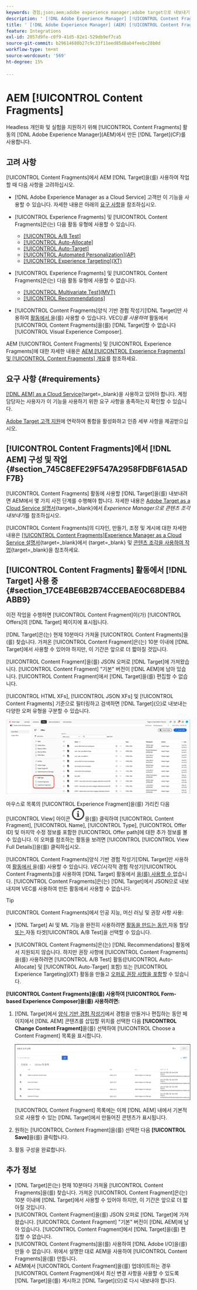 ```yaml
---
keywords: 경험;json;aem;adobe experience manager;adobe target으로 내보내기;콘텐츠 조각;조각;CF;cf;headless;개인화;실험
description: ' [!DNL Adobe Experience Manager] [!UICONTROL Content Fragments]활동에서  [!DNL Adobe Target] 을(를) 사용하는 방법에 대해 알아봅니다.'
title: ' [!DNL Adobe Experience Manager] (AEM) [!UICONTROL Content Fragments]을(를) 사용하는 방법'
feature: Integrations
exl-id: 2057d9fe-c0f9-41d5-82e1-529db9ef7ca5
source-git-commit: b29614680b27c9c33f11eed85d8ab4feebc28b0d
workflow-type: tm+mt
source-wordcount: '569'
ht-degree: 15%

---
```


# AEM [!UICONTROL Content Fragments]

Headless 개인화 및 실험을 지원하기 위해 [!UICONTROL Content Fragments] 활동의 [!DNL Adobe Experience Manager]&#x200B;(AEM)에서 만든 [!DNL Target]&#x200B;(CF)를 사용합니다.

## 고려 사항

[!UICONTROL Content Fragments]에서 AEM [!DNL Target]을(를) 사용하여 작업할 때 다음 사항을 고려하십시오.

* [!DNL Adobe Experience Manager as a Cloud Service] 고객만 이 기능을 사용할 수 있습니다. 자세한 내용은 아래의 [요구 사항](#section_AE6F0971E1574B3AA324003599B96E5A)을 참조하십시오.
* [!UICONTROL Experience Fragments] 및 [!UICONTROL Content Fragments]은(는) 다음 활동 유형에 사용할 수 있습니다.

   * [[!UICONTROL A/B Test]](/help/main/c-activities/t-test-ab/test-ab.md)
   * [[!UICONTROL Auto-Allocate]](/help/main/c-activities/automated-traffic-allocation/automated-traffic-allocation.md)
   * [[!UICONTROL Auto-Target]](/help/main/c-activities/auto-target/auto-target-to-optimize.md)
   * [[!UICONTROL Automated Personalization]&#x200B;(AP)](/help/main/c-activities/t-automated-personalization/automated-personalization.md)
   * [[!UICONTROL Experience Targeting]&#x200B;(XT)](/help/main/c-activities/t-experience-target/experience-target.md)

* [!UICONTROL Experience Fragments] 및 [!UICONTROL Content Fragments]은(는) 다음 활동 유형에 사용할 수 없습니다.

   * [[!UICONTROL Multivariate Test]&#x200B;(MVT)](/help/main/c-activities/c-multivariate-testing/multivariate-testing.md)
   * [[!UICONTROL Recommendations]](/help/main/c-recommendations/recommendations.md)

* [!UICONTROL Content Fragments]양식 기반 경험 작성기[!DNL Target]만 사용하여 [ 활동에서 ](/help/main/c-experiences/form-experience-composer.md)을(를) 사용할 수 있습니다. VEC(*)를 사용하여* 활동에서 [!UICONTROL Content Fragments]을(를) [!DNL Target]할 수 없습니다[!UICONTROL Visual Experience Composer].

AEM [!UICONTROL Content Fragments] 및 [!UICONTROL Experience Fragments]에 대한 자세한 내용은 [AEM [!UICONTROL Experience Fragments] 및 [!UICONTROL Content Fragments] 개요](/help/main/c-integrating-target-with-mac/aem/aem-experience-and-content-fragments.md)를 참조하세요.

## 요구 사항 {#requirements}

[[!DNL AEM] as a Cloud Service](https://experienceleague.adobe.com/docs/experience-manager-cloud-service.html){target=_blank}을 사용하고 있어야 합니다. 계정 담당자는 사용자가 이 기능을 사용하기 위한 요구 사항을 충족하는지 확인할 수 있습니다.

[Adobe Target 고객 지원](/help/main/cmp-resources-and-contact-information.md#reference_ACA3391A00EF467B87930A450050077C)에 연락하여 통합을 활성화하고 인증 세부 사항을 제공받으십시오.

## [!UICONTROL Content Fragments]에서 [!DNL AEM] 구성 및 작업 {#section_745C8EFE29F547A2958FDBF61A5ADF7B}

[!UICONTROL Content Fragments] 활동에 사용할 [!DNL Target]을(를) 내보내려면 AEM에서 몇 가지 사전 단계를 수행해야 합니다. 자세한 내용은 [Adobe Target as a Cloud Service 설명서](https://experienceleague.adobe.com/docs/experience-manager-cloud-service/content/sites/integrations/content-fragments-target.html){target=_blank}에서 *Experience Manager으로 콘텐츠 조각 내보내기*&#x200B;를 참조하십시오.

[!UICONTROL Content Fragments]의 디자인, 만들기, 조정 및 게시에 대한 자세한 내용은 [[!UICONTROL Content Fragments]Experience Manager as a Cloud Service 설명서](https://experienceleague.adobe.com/docs/experience-manager-cloud-service/content/sites/authoring/fundamentals/content-fragments.html?lang=ko){target=_blank}에서 [](https://experienceleague.adobe.com/docs/experience-manager-cloud-service/content/sites/administering/content-fragments/content-fragments.html){target=_blank} 및 [콘텐츠 조각을 사용하여 작업](https://experienceleague.adobe.com/docs/experience-manager-cloud-service/content/home.html){target=_blank}을 참조하세요.

## [!UICONTROL Content Fragments] 활동에서 [!DNL Target] 사용 중 {#section_17CE4BE6B2B74CCEBAE0C68DEB84ABB9}

이전 작업을 수행하면 [!UICONTROL Content Fragment]이(가) [!UICONTROL Offers]의 [!DNL Target] 페이지에 표시됩니다.

[!DNL Target]은(는) 현재 10분마다 가져올 [!UICONTROL Content Fragments]을(를) 찾습니다. 가져온 [!UICONTROL Content Fragment]은(는) 10분 이내에 [!DNL Target]에서 사용할 수 있어야 하지만, 이 기간은 앞으로 더 짧아질 것입니다.

[!UICONTROL Content Fragment]을(를) JSON 오퍼로 [!DNL Target]에 가져왔습니다. [!UICONTROL Content Fragment] &quot;기본&quot; 버전이 [!DNL AEM]에 남아 있습니다. [!UICONTROL Content Fragment]에서 [!DNL Target]을(를) 편집할 수 없습니다.

[!UICONTROL HTML XFs], [!UICONTROL JSON XFs] 및 [!UICONTROL Content Fragments] 기준으로 필터링하고 검색하면 [!DNL Target]&#x200B;(으)로 내보내는 다양한 오퍼 유형을 구분할 수 있습니다.

![콘텐츠 조각 유형별 필터링: Target UI의 HTML 또는 JSON](/help/main/c-integrating-target-with-mac/aem/assets/fragment-types.png)

마우스로 목록의 [!UICONTROL Experience Fragment]을(를) 가리킨 다음 [!UICONTROL View] 아이콘 ![정보 아이콘](/help/main/assets/icons/InfoOutline.svg)을(를) 클릭하여 [!UICONTROL Content Fragment], [!UICONTROL Name], [!UICONTROL Type], [!UICONTROL Offer ID] 및 마지막 수정 정보를 포함한 [!UICONTROL Offer path]에 대한 추가 정보를 볼 수 있습니다. 이 오퍼를 참조하는 활동을 보려면 [!UICONTROL [!UICONTROL View Full Details]]을(를) 클릭하십시오.

[!UICONTROL Content Fragments]양식 기반 경험 작성기[!DNL Target]만 사용하여 [ 활동에서 ](/help/main/c-experiences/form-experience-composer.md)을(를) 사용할 수 있습니다. *VEC(*&#x200B;시각적 경험 작성기[!UICONTROL Content Fragments])를 사용하여 [!DNL Target] 활동에서 [을(를) 사용할 수 ](/help/main/c-experiences/c-visual-experience-composer/visual-experience-composer.md)없습니다. [!UICONTROL Content Fragments]은(는) [!DNL Target]에서 JSON으로 내보내지며 VEC를 사용하여 만든 활동에서 사용할 수 없습니다.

>[!TIP]
>
>[!UICONTROL Content Fragments]에서 인공 지능, 머신 러닝 및 권장 사항 사용:
>
>* [!DNL Target] AI 및 ML 기능을 완전히 사용하려면 [ 활동을 만드는 동안 ](/help/main/c-activities/automated-traffic-allocation/automated-traffic-allocation.md#concept_A1407678796B4C569E94CBA8A9F7F5D4)자동 할당[ 또는 ](/help/main/c-activities/auto-target/auto-target-to-optimize.md)자동 타겟[!UICONTROL A/B Test]을 선택할 수 있습니다.
>
>* [!UICONTROL Content Fragments]은(는) [!DNL Recommendations] 활동에서 지원되지 않습니다. 하지만 권장 사항에 [!UICONTROL Content Fragments]을(를) 사용하려면 [!UICONTROL A/B Test] 활동([!UICONTROL Auto-Allocate] 및 [!UICONTROL Auto-Target] 포함) 또는 [!UICONTROL Experience Targeting]&#x200B;(XT) 활동을 만들고 [오퍼로 권장 사항을 포함](/help/main/c-recommendations/recommendations-as-an-offer.md)할 수 있습니다.

**[!UICONTROL Content Fragments]을(를) 사용하여 [!UICONTROL Form-based Experience Composer]을(를) 사용하려면:**

1. [!DNL Target]에서 [양식 기반 경험 작성기](/help/main/c-experiences/form-experience-composer.md#task_FAC842A6535045B68B4C1AD3E657E56E)에서 경험을 만들거나 편집하는 동안 페이지에서 [!DNL AEM] 콘텐츠를 삽입할 위치를 선택한 다음 **[!UICONTROL Change Content Fragment]**&#x200B;을(를) 선택하여 [!UICONTROL Choose a Content Fragment] 목록을 표시합니다.

   ![content_fragment_list 이미지](/help/main/c-integrating-target-with-mac/aem/assets/choose-content-fragment.png)

   [!UICONTROL Content Fragment] 목록에는 이제 [!DNL AEM] 내에서 기본적으로 사용할 수 있는 [!DNL Target]에서 만들어진 콘텐츠가 표시됩니다.

1. 원하는 [!UICONTROL Content Fragment]을(를) 선택한 다음 **[!UICONTROL Save]**&#x200B;을(를) 클릭합니다.
1. 활동 구성을 완료합니다.

## 추가 정보

* [!DNL Target]은(는) 현재 10분마다 가져올 [!UICONTROL Content Fragments]을(를) 찾습니다. 가져온 [!UICONTROL Content Fragment]은(는) 10분 이내에 [!DNL Target]에서 사용할 수 있어야 하지만, 이 기간은 앞으로 더 짧아질 것입니다.
* [!UICONTROL Content Fragment]을(를) JSON 오퍼로 [!DNL Target]에 가져왔습니다. [!UICONTROL Content Fragment] &quot;기본&quot; 버전이 [!DNL AEM]에 남아 있습니다. [!UICONTROL Content Fragment]에서 [!DNL Target]을(를) 편집할 수 없습니다.
* [!UICONTROL Content Fragments]을(를) 사용하여 [!DNL Adobe I/O]을(를) 만들 수 없습니다. 위에서 설명한 대로 AEM을 사용하여 [!UICONTROL Content Fragments]을(를) 만듭니다.
* AEM에서 [!UICONTROL Content Fragment]을(를) 업데이트하는 경우 [!UICONTROL Content Fragment]에서 최신 변경 사항을 사용할 수 있도록 [!DNL Target]을(를) 게시하고 [!DNL Target]&#x200B;(으)로 다시 내보내야 합니다.

